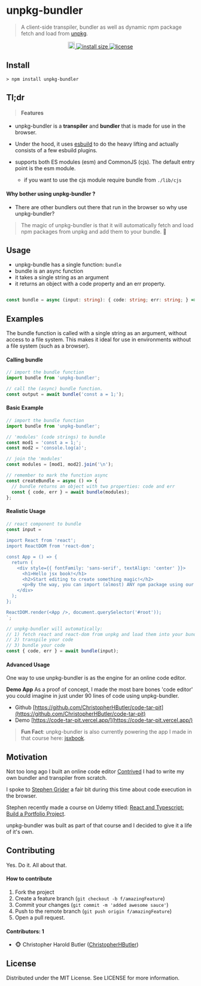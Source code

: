 # unpkg-bundler

> A client-side transpiler, bundler as well as dynamic npm package fetch and load from [unpkg](https://unpkg.com/).

<p align="center">
  <a href="https://badge.fury.io/js/unpkg-bundler">
    <img src="https://badge.fury.io/js/unpkg-bundler.svg" alt="npm version" height="18">
  </a>
  <a href="https://packagephobia.com/result?p=unpkg-bundler">
    <img src="https://packagephobia.com/badge?p=unpkg-bundler" alt="install size" >
  </a>
  <a href="https://github.com/ChristopherHButler/unpkg-bundler/blob/setup/LICENSE">
    <img src="https://img.shields.io/npm/l/unpkg-bundler.svg" alt="license">
  </a>
</p>

## Install
```
> npm install unpkg-bundler
```

## Tl;dr
> #### Features
 - unpkg-bundler is a **transpiler** and **bundler** that is made for use in the browser.
 - Under the hood, it uses [esbuild](https://esbuild.github.io/) to do the heavy lifting and actually consists of a few esbuild plugins.

 - supports both ES modules (esm) and CommonJS (cjs). The default entry point is the esm module.
   - if you want to use the cjs module require bundle from `./lib/cjs`
#### Why bother using unpkg-bundler ?
 - There are other bundlers out there that run in the browser so why use unpkg-bundler?
> The magic of unpkg-bundler is that it will automatically fetch and load npm packages from unpkg and add them to your bundle. 🤯


## Usage
 - unpkg-bundle has a single function: `bundle`
 - bundle is an async function
 - it takes a single string as an argument
 - it returns an object with a code property and an err property.

```ts

const bundle = async (input: string): { code: string; err: string; } => {...};

```

## Examples
The bundle function is called with a single string as an argument, without access to a file system. This makes it ideal for use in environments without a file system (such as a browser).

#### Calling bundle

```js
// import the bundle function
import bundle from 'unpkg-bundler';

// call the (async) bundle function.
const output = await bundle('const a = 1;');

```

#### Basic Example

```js
// import the bundle function
import bundle from 'unpkg-bundler';

// 'modules' (code strings) to bundle
const mod1 = 'const a = 1;';
const mod2 = 'console.log(a)';

// join the 'modules'
const modules = [mod1, mod2].join('\n');

// remember to mark the function async
const createBundle = async () => {
  // bundle returns an object with two properties: code and err
  const { code, err } = await bundle(modules);
};
```

#### Realistic Usage

```js
// react component to bundle
const input = 
`
import React from 'react';
import ReactDOM from 'react-dom';

const App = () => {
  return (
    <div style={{ fontFamily: 'sans-serif', textAlign: 'center' }}>
      <h1>Hello jsx book!</h1>
      <h2>Start editing to create something magic!</h2>
      <p>By the way, you can import (almost) ANY npm package using our magic bundler</p>
    </div>
  );
};

ReactDOM.render(<App />, document.querySelector('#root'));
`;

// unpkg-bundler will automatically:
// 1) fetch react and react-dom from unpkg and load them into your bundle
// 2) transpile your code
// 3) bundle your code
const { code, err } = await bundle(input);
```

#### Advanced Usage
One way to use unpkg-bundler is as the engine for an online code editor.

**Demo App**
As a proof of concept, I made the most bare bones 'code editor' you could imagine in just under 90 lines of code using unpkg-bundler.
 - Github [https://github.com/ChristopherHButler/code-tar-pit](https://github.com/ChristopherHButler/code-tar-pit)
 - Demo [https://code-tar-pit.vercel.app/](https://code-tar-pit.vercel.app/)

> **Fun Fact**: unpkg-bundler is also currently powering the app I made in that course here: [jsxbook](https://jsxbook.vercel.app/).

## Motivation
Not too long ago I built an online code editor [Contrived](https://contrived.herokuapp.com/) I had to write my own bundler and transpiler from scratch.

I spoke to [Stephen Grider](https://rallycoding.com/) a fair bit during this time about code execution in the browser.

Stephen recently made a course on Udemy titled: [React and Typescript: Build a Portfolio Project](https://www.udemy.com/course/react-and-typescript-build-a-portfolio-project/).

unpkg-bundler was built as part of that course and I decided to give it a life of it's own.

## Contributing
Yes. Do it. All about that.

#### How to contribute
1. Fork the project
2. Create a feature branch (`git checkout -b f/amazingFeature`)
3. Commit your changes (`git commit -m 'added awesome sauce'`)
4. Push to the remote branch (`git push origin f/amazingFeature`)
5. Open a pull request.

#### Contributors: 1

- :monkey_face: Christopher Harold Butler ([ChristopherHButler](https://github.com/ChristopherHButler))

## License
Distributed under the MIT License. See LICENSE for more information.